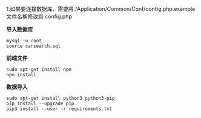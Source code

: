 1.如果要连接数据库，需要將./Application/Common/Conf/config.php.example 文件名稱修改爲 config.php



**导入数据库**

	mysql -u root
	source carsearch.sql


**前端文件**

	sudo apt-get install npm
	npm install


**数据导入**

	sudo apt-get install python3 python3-pip
	pip install --upgrade pip
	pip3 install --user -r requirements.txt
